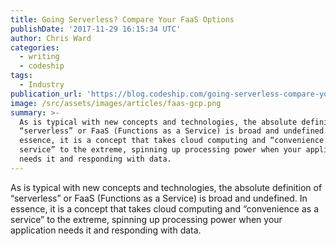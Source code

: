 ```yaml
---
title: Going Serverless? Compare Your FaaS Options
publishDate: '2017-11-29 16:15:34 UTC'
author: Chris Ward
categories:
  - writing
  - codeship
tags:
  - Industry
publication_url: 'https://blog.codeship.com/going-serverless-compare-your-faas-options/'
image: /src/assets/images/articles/faas-gcp.png
summary: >-
  As is typical with new concepts and technologies, the absolute definition of
  “serverless” or FaaS (Functions as a Service) is broad and undefined. In
  essence, it is a concept that takes cloud computing and “convenience as a
  service” to the extreme, spinning up processing power when your application
  needs it and responding with data.
---
```

As is typical with new concepts and technologies, the absolute definition of “serverless” or FaaS (Functions as a Service) is broad and undefined. In essence, it is a concept that takes cloud computing and “convenience as a service” to the extreme, spinning up processing power when your application needs it and responding with data.

